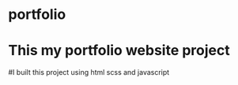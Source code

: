# portfolio
# This my portfolio website project
#I built this project using html scss and javascript
